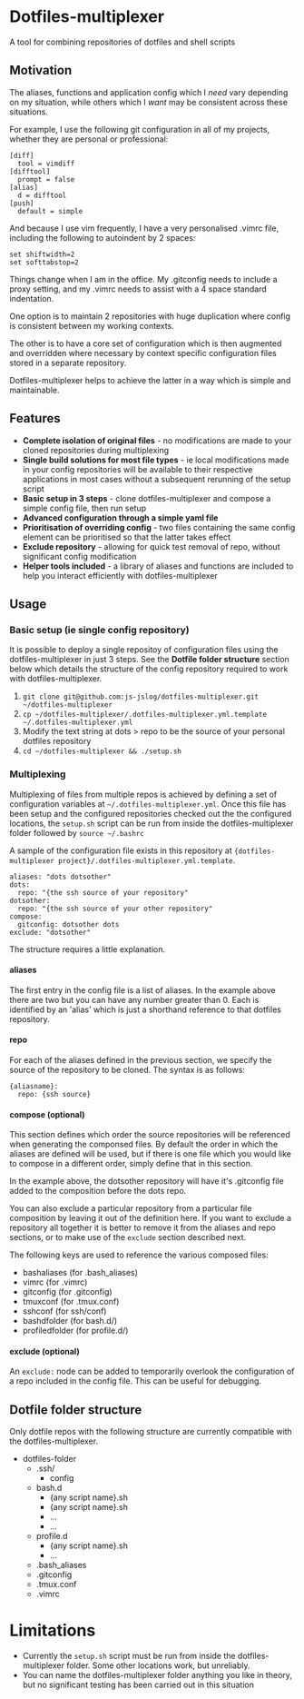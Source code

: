 # Dotfiles-multiplexer
A tool for combining repositories of dotfiles and shell scripts

## Motivation
The aliases, functions and application config which I *need* vary depending on my situation, while others which I *want* may be consistent across these situations.

For example, I use the following git configuration in all of my projects, whether they are personal or professional:
```
[diff]
  tool = vimdiff
[difftool]
  prompt = false
[alias]
  d = difftool
[push]
  default = simple

```
And because I use vim frequently, I have a very personalised .vimrc file, including the following to autoindent by 2 spaces:
```
set shiftwidth=2
set softtabstop=2
```
Things change when I am in the office. My .gitconfig needs to include a proxy setting, and my .vimrc needs to assist with a 4 space standard indentation.

One option is to maintain 2 repositories with huge duplication where config is consistent between my working contexts.

The other is to have a core set of configuration which is then augmented and overridden where necessary by context specific configuration files stored in a separate repository.

Dotfiles-multiplexer helps to achieve the latter in a way which is simple and maintainable.

## Features
* **Complete isolation of original files** - no modifications are made to your cloned repositories during multiplexing
* **Single build solutions for most file types** - ie local modifications made in your config repositories will be available to their respective applications in most cases without a subsequent rerunning of the setup script
* **Basic setup in 3 steps** - clone dotfiles-multiplexer and compose a simple config file, then run setup
* **Advanced configuration through a simple yaml file**
* **Prioritisation of overriding config** - two files containing the same config element can be prioritised so that the latter takes effect
* **Exclude repository** - allowing for quick test removal of repo, without significant config modification
* **Helper tools included** - a library of aliases and functions are included to help you interact efficiently with dotfiles-multiplexer

## Usage
### Basic setup (ie single config repository)
It is possible to deploy a single repositoy of configuration files using the dotfiles-multiplexer in just 3 steps. See the **Dotfile folder structure** section below which details the structure of the config repository required to work with dotfiles-multiplexer.

1. `git clone git@github.com:js-jslog/dotfiles-multiplexer.git ~/dotfiles-multiplexer`
2. `cp ~/dotfiles-multiplexer/.dotfiles-multiplexer.yml.template ~/.dotfiles-multiplexer.yml`
3. Modify the text string at dots > repo to be the source of your personal dotfiles repository
4. `cd ~/dotfiles-multiplexer && ./setup.sh`

### Multiplexing
Multiplexing of files from multiple repos is achieved by defining a set of configuration variables at `~/.dotfiles-multiplexer.yml`. Once this file has been setup and the configured repositories checked out the the configured locations, the `setup.sh` script can be run from inside the dotfiles-multiplexer folder followed by `source ~/.bashrc`

A sample of the configuration file exists in this repository at `{dotfiles-multiplexer project}/.dotfiles-multiplexer.yml.template`.

```
aliases: "dots dotsother"
dots:
  repo: "{the ssh source of your repository"
dotsother:
  repo: "{the ssh source of your other repository"
compose:
  gitconfig: dotsother dots
exclude: "dotsother"
```

The structure requires a little explanation.

#### aliases
The first entry in the config file is a list of aliases. In the example above there are two but you can have any number greater than 0. Each is identified by an 'alias' which is just a shorthand reference to that dotfiles repository. 

#### repo
For each of the aliases defined in the previous section, we specify the source of the repository to be cloned. The syntax is as follows:
```
{aliasname}:
  repo: {ssh source}
```

#### compose (optional)
This section defines which order the source repositories will be referenced when generating the componsed files. By default the order in which the aliases are defined will be used, but if there is one file which you would like to compose in a different order, simply define that in this section.

In the example above, the dotsother repository will have it's .gitconfig file added to the composition before the dots repo. 

You can also exclude a particular repository from a particular file composition by leaving it out of the definition here. If you want to exclude a repository all together it is better to remove it from the aliases and repo sections, or to make use of the `exclude` section described next.

The following keys are used to reference the various composed files:

* bashaliases (for .bash_aliases)
* vimrc (for .vimrc)
* gitconfig (for .gitconfig)
* tmuxconf (for .tmux.conf)
* sshconf (for ssh/conf)
* bashdfolder (for bash.d/)
* profiledfolder (for profile.d/)

#### exclude (optional)
An `exclude:` node can be added to temporarily overlook the configuration of a repo included in the config file. This can be useful for debugging.


## Dotfile folder structure
Only dotfile repos with the following structure are currently compatible with the dotfiles-multiplexer.

* dotfiles-folder
  * .ssh/
    * config
  * bash.d
    * {any script name}.sh
    * {any script name}.sh
    * ...
    * ...
  * profile.d
    * {any script name}.sh
    * ...
  * .bash_aliases
  * .gitconfig
  * .tmux.conf
  * .vimrc

# Limitations
* Currently the `setup.sh` script must be run from inside the dotfiles-multiplexer folder. Some other locations work, but unreliably.
* You can name the dotfiles-multiplexer folder anything you like in theory, but no significant testing has been carried out in this situation
